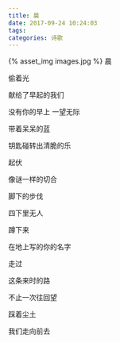 ```yaml
---
title: 晨
date: 2017-09-24 10:24:03
tags:
categories: 诗歌
---
```

{% asset_img images.jpg %}
晨

偷着光

献给了早起的我们

没有你的早上 一望无际

带着呆呆的蓝

钥匙碰转出清脆的乐
<!-- more -->
起伏

像谜一样的切合

脚下的步伐

四下里无人

蹲下来

在地上写的你的名字

走过

这条来时的路

不止一次往回望

踩着尘土

我们走向前去